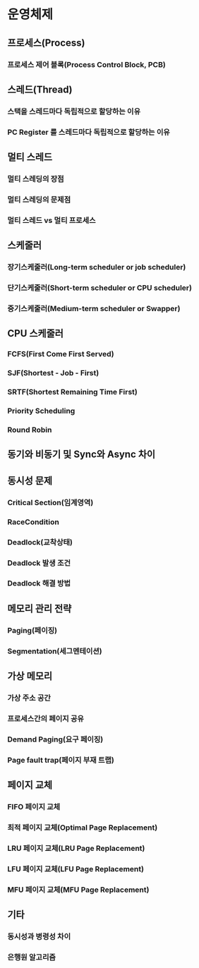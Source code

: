 # 운영체제
## 프로세스(Process)
### 프로세스 제어 블록(Process Control Block, PCB)
## 스레드(Thread)
### 스택을 스레드마다 독립적으로 할당하는 이유
### PC Register 를 스레드마다 독립적으로 할당하는 이유
## 멀티 스레드
### 멀티 스레딩의 장점
### 멀티 스레딩의 문제점
### 멀티 스레드 vs 멀티 프로세스
## 스케줄러
### 장기스케줄러(Long-term scheduler or job scheduler)
### 단기스케줄러(Short-term scheduler or CPU scheduler)
### 중기스케줄러(Medium-term scheduler or Swapper)
## CPU 스케줄러
### FCFS(First Come First Served)
### SJF(Shortest - Job - First)
### SRTF(Shortest Remaining Time First)
### Priority Scheduling
### Round Robin
## 동기와 비동기 및 Sync와 Async 차이
## 동시성 문제 
### Critical Section(임계영역)
### RaceCondition
### Deadlock(교착상태)
### Deadlock 발생 조건 
### Deadlock 해결 방법  
## 메모리 관리 전략
### Paging(페이징)
### Segmentation(세그멘테이션)
## 가상 메모리
### 가상 주소 공간
### 프로세스간의 페이지 공유
### Demand Paging(요구 페이징)
### Page fault trap(페이지 부재 트랩)
## 페이지 교체
### FIFO 페이지 교체
### 최적 페이지 교체(Optimal Page Replacement)
### LRU 페이지 교체(LRU Page Replacement)
### LFU 페이지 교체(LFU Page Replacement)
### MFU 페이지 교체(MFU Page Replacement)
## 기타 
### 동시성과 병령성 차이
### 은행원 알고리즘 
